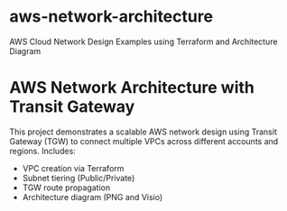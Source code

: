 # aws-network-architecture
AWS Cloud Network Design Examples using Terraform and Architecture Diagram
# AWS Network Architecture with Transit Gateway
This project demonstrates a scalable AWS network design using Transit Gateway (TGW) to connect multiple VPCs across different accounts and regions.
Includes:
- VPC creation via Terraform
- Subnet tiering (Public/Private)
- TGW route propagation
- Architecture diagram (PNG and Visio)
